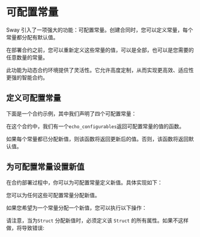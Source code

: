 # 可配置常量

Sway 引入了一项强大的功能：可配置常量。创建合同时，您可以定义常量，每个常量都分配有默认值。

在部署合约之前，您可以重新定义这些常量的值，可以是全部，也可以是您需要的任意数量的常量。

此功能为动态合约环境提供了灵活性。它允许高度定制，从而实现更高效、适应性更强的智能合约。

## 定义可配置常量

下面是一个合约示例，其中我们声明了四个可配置常量：
<!-- <<< ../../docs-snippets/test/fixtures/forc-projects/echo-configurables/src/main.sw#configurable-constants-1{rust:line-numbers} -->

在这个合约中，我们有一个`echo_configurables`返回可配置常量的值的函数。

如果每个常量都已分配新值，则该函数将返回更新后的值。否则，该函数将返回默认值。

## 为可配置常量设置新值

在合约部署过程中，你可以为可配置常量定义新值。具体实现如下：
<!-- <<< ../../docs-snippets/src/guide/contracts/configurable-constants.test.ts#configurable-constants-2{ts:line-numbers} -->

您可以为任何这些可配置常量分配新值。

如果您希望为一个常量分配一个新值，您可以执行以下操作：

<!-- <<< ../../docs-snippets/src/guide/contracts/configurable-constants.test.ts#configurable-constants-3{ts:line-numbers} -->

请注意，当为`Struct` 分配新值时，必须定义该 `Struct` 的所有属性。如果不这样做，将导致错误:

<!-- <<< ../../docs-snippets/src/guide/contracts/configurable-constants.test.ts#configurable-constants-4{ts:line-numbers} -->
